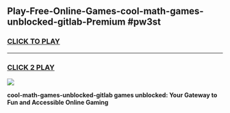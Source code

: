 
## Play-Free-Online-Games-cool-math-games-unblocked-gitlab-Premium #pw3st
<h3>
<a href="https://premium.freeplayer.one?title=cool-math-games-unblocked-gitlab&ref=8M">CLICK TO PLAY</a></h3>
<hr>

<h3>
<a href="https://premium.freeplayer.one?title=cool-math-games-unblocked-gitlab&ref=8M">CLICK 2 PLAY</a>
  
</h3>

<a href="https://premium.freeplayer.one?title=cool-math-games-unblocked-gitlab&ref=8M"><img src="https://clearcache.store/games.png"></a>


**cool-math-games-unblocked-gitlab games unblocked: Your Gateway to Fun and Accessible Online Gaming**
